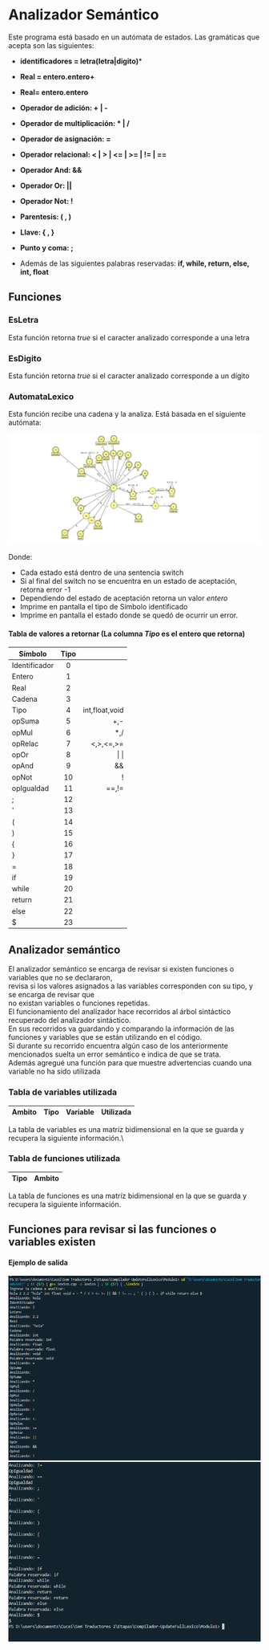 # Analizador Semántico

Este programa está basado en un autómata de estados.
Las gramáticas que acepta son las siguientes:
* **identificadores = letra(letra|digito)***
* **Real = entero.entero+**
* **Real= entero.entero**
* **Operador de adición: + | -**
* **Operador de multiplicación: * | /**
* **Operador de asignación: =**
* **Operador relacional: < | > | <= | >= | != | ==**
* **Operador And: &&**
* **Operador Or: ||**
* **Operador Not: !**
* **Parentesis: ( , )**
* **Llave: { , }**
* **Punto y coma: ;**

* Además de las siguientes palabras reservadas: **if, while, return, else, int, float**
## Funciones

### EsLetra
Esta función retorna *true* si el caracter analizado corresponde a una letra

### EsDigito
Esta función retorna *true* si el caracter analizado corresponde a un dígito

### AutomataLexico
Esta función recibe una cadena y la analiza.
Está basada en el siguiente autómata:

![Autómata](Capturas/FullLexicoAutomata.jpg)

Donde:
* Cada estado está dentro de una sentencia switch
* Si al final del switch no se encuentra en un estado de aceptación, retorna error -1
* Dependiendo del estado de aceptación retorna un valor *entero*
* Imprime en pantalla el tipo de Símbolo identificado
* Imprime en pantalla el estado donde se quedó de ocurrir un error.

#### Tabla de valores a retornar (La columna *Tipo* es el entero que retorna)

| Símbolo       | Tipo          |       |
| ------------- |:-------------:| -----:|
| Identificador | 0             |       |
| Entero        | 1             |       |
| Real          | 2             |       |
| Cadena        | 3             |       |
| Tipo          | 4             | int,float,void       |
| opSuma        | 5             | +,-      |
| opMul         | 6             | *,/      |
| opRelac       | 7             | <,>,<=,>=      |
| opOr        | 8             |   &#124; &#124;  |
| opAnd        | 9             |   &&    |
| opNot        | 10             |    !   |
| opIgualdad        | 11             |  ==,!=     |
|;        | 12             |       |
|'        | 13             |       |
| (        | 14             |       |
| )        | 15             |       |
| {        | 16            |       |
| }        | 17            |       |
| =        | 18            |       |
| if        | 19            |       |
| while        | 20            |       |
| return        | 21            |       |
| else        | 22            |       |
| $        | 23            |       |


## Analizador semántico
El analizador semántico se encarga de revisar si existen funciones o variables que no se declararon,\
revisa si los valores asignados a las variables corresponden con su tipo, y se encarga de revisar que\
no existan variables o funciones repetidas.\
El funcionamiento del analizador hace recorridos al árbol sintáctico recuperado del analizador sintáctico.\
En sus recorridos va guardando y comparando la información de las funciones y variables que se están utilizando en el código.\
Si durante su recorrido encuentra algún caso de los anteriormente mencionados suelta un error semántico e indica de que se trata.\
Además agregué una función para que muestre advertencias cuando una variable no ha sido utilizada

### Tabla de variables utilizada

| Ambito       | Tipo          | Variable      | Utilizada |
| ------------- |:-------------:| -----:| :-----:|


La tabla de variables es una matríz bidimensional en la que se guarda y recupera la siguiente información.\



### Tabla de funciones utilizada

| Tipo       | Ambito  |   
| ------------- |:-------------:|


La tabla de funciones es una matríz bidimensional en la que se guarda y recupera la siguiente información.


## Funciones para revisar si las funciones o variables existen





#### Ejemplo de salida
![RunCode1](Capturas/FullSalida1.png)
![RunCode2](Capturas/FullSalida2.png)
